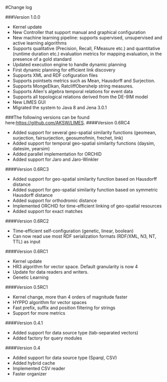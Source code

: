 #Change log

###Version 1.0.0
-  Kernel update
-  New Controller that support manual and graphical configuration
-  New machine learning pipeline: supports supervised, unsupervised and active learning algorithms
-  Supports qualitative (Precision, Recall, FMeasure etc.) and quantitative (runtime duration etc.) evaluation metrics for mapping evaluation, in the presence of a gold standard
-  Updated execution engine to handle dynamic planning
-  First dynamic planning for efficient link discovery
-  Supports XML and RDF cofiguration files
-  Supports pointsets metrics such as Mean, Hausdorff and Surjection.
-  Supports MongeElkan, RatcliffObershelp string measures.
-  Supports Allen's algebra temporal relations for event data
-  Supports all topological relations derived from the DE-9IM model
-  New LIMES GUI
-  Migrated the system to Java 8 and Jena 3.0.1


###The following versions can be found here:https://github.com/AKSW/LIMES. 
####Version 0.6RC4
-   Added support for several geo-spatial similarity functions (geomean, surjection, fairsurjection, geosumofmin, frechet, link)
-   Added support for temporal geo-spatial similarity functions (daysim, datesim, yearsim)
-   Added parallel implementation for ORCHID
-   Added support for Jaro and Jaro-Winkler

####Version 0.6RC3
-   Added support for geo-spatial similarity function based on Hausdorff distance
-   Added support for geo-spatial similarity function based on symmetric Hausdorff distance
-   Added support for orthodromic distance
-   Implemented ORCHID for time-efficient linking of geo-spatial resources
-   Added support for exact matches

####Version 0.6RC2
-   Time-efficient self-configuration (genetic, linear, boolean)
-   Can now read use most RDF serialization formats (RDF/XML, N3, NT, TTL) as input

####Version 0.6RC1
-   Kernel update
-   HR3 algorithm for vector space. Default granularity is now 4
-   Update for data readers and writers.
-   Genetic Learning

####Version 0.5RC1
-   Kernel change, more than 4 orders of magnitude faster
-   HYPPO algorithm for vector spaces
-   Fast prefix, suffix and position filtering for strings
-   Support for more metrics

####Version 0.4.1
-   Added support for data source type (tab-separated vectors)
-   Added factory for query modules

####Version 0.4
-   Added support for data source type (Sparql, CSV)
-   Added hybrid cache
-   Implemented CSV reader
-   Faster organizer
